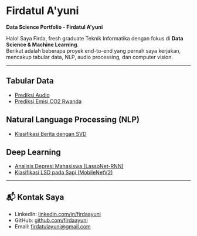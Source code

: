 # Firdatul A'yuni

**Data Science Portfolio - Firdatul A'yuni**

Halo! Saya Firda, fresh graduate Teknik Informatika dengan fokus di **Data Science & Machine Learning**.  
Berikut adalah beberapa proyek end-to-end yang pernah saya kerjakan, mencakup tabular data, NLP, audio processing, dan computer vision.  

---

## Tabular Data
- [Prediksi Audio](#)
- [Prediksi Emisi CO2 Rwanda](#)

## Natural Language Processing (NLP)
- [Klasifikasi Berita dengan SVD](#)

## Deep Learning
- [Analisis Depresi Mahasiswa (LassoNet-RNN)](#)
- [Klasifikasi LSD pada Sapi (MobileNetV2)](#)

---

## 📬 Kontak Saya
- LinkedIn: [linkedin.com/in/firdaayuni](https://www.linkedin.com/in/firdaayuni)  
- GitHub: [github.com/firdaayuni](https://github.com/firdaayuni)  
- Email: firdatulayuni@gmail.com
